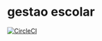 # gestao escolar

[![CircleCI](https://circleci.com/gh/erlonfs/demo-gestao-escolar.svg?style=shield)](https://circleci.com/gh/erlonfs/demo-gestao-escolar)
